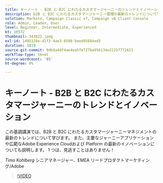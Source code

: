 ```yaml
---
title: キーノート - B2B と B2C にわたるカスタマージャーニーのトレンドとイノベーション
description: b2B と B2C にわたるカスタマージャーニー管理の最新のトレンドについて学ぶ
solution: Marketo, Campaign Classic v7, Campaign v8 Client Console
role: Admin, Leader, User
level: Beginner, Intermediate, Experienced
kt: 10572
thumbnail: 343822.jpeg
exl-id: 1495128e-d1f2-4ae3-8598-beed95684ed3
duration: 1819
source-git-commit: 9db8a4df4ae4ea5fe727ba956134e22257772621
workflow-type: tm+mt
source-wordcount: '85'
ht-degree: 0%

---
```


# キーノート - B2B と B2C にわたるカスタマージャーニーのトレンドとイノベーション

この基調講演では、B2B と B2C にわたるカスタマージャーニーマネジメントの最新のトレンドについて学びます。 また、主要なジャーニーアプリケーションや広範なAdobe Experience Cloudおよび Platform の最新のイノベーションについても説明します。 1 つは、見逃すことはありません！

*Timo Kohlberg* シニアマネージャー、EMEA リードプロダクトマーケティング/Adobe

>[!VIDEO](https://video.tv.adobe.com/v/343822/?quality=12&learn=on)
